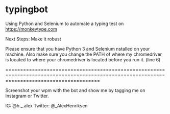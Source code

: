 # typingbot
Using Python and Selenium to automate a typing test on https://monkeytype.com

Next Steps: Make it robust

Please ensure that you have Python 3 and Selenium nstalled on your machine.
Also make sure you change the PATH of where my chromedriver is located to where your chromedriver is located before you run it. (line 6)

============================================================================================================================================

Screenshot your wpm with the bot and show me by tagging me on Instagram or Twitter.

IG: @h._.alex
Twitter: @_AlexHenriksen
